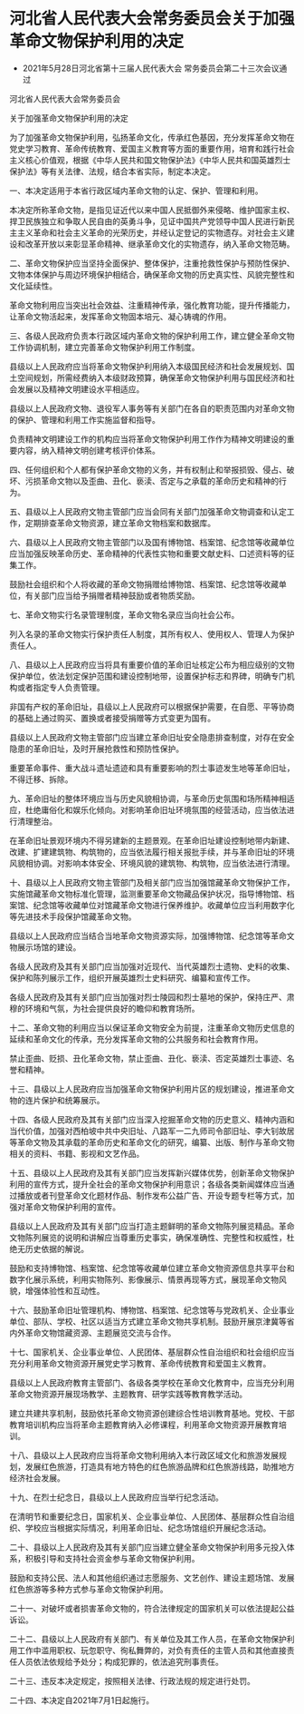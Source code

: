 # 河北省人民代表大会常务委员会关于加强革命文物保护利用的决定

- 2021年5月28日河北省第十三届人民代表大会
  常务委员会第二十三次会议通过

<!-- INFO END -->

河北省人民代表大会常务委员会

关于加强革命文物保护利用的决定

为了加强革命文物保护利用，弘扬革命文化，传承红色基因，充分发挥革命文物在党史学习教育、革命传统教育、爱国主义教育等方面的重要作用，培育和践行社会主义核心价值观，根据《中华人民共和国文物保护法》《中华人民共和国英雄烈士保护法》等有关法律、法规，结合本省实际，制定本决定。

一、本决定适用于本省行政区域内革命文物的认定、保护、管理和利用。

本决定所称革命文物，是指见证近代以来中国人民抵御外来侵略、维护国家主权、捍卫民族独立和争取人民自由的英勇斗争，见证中国共产党领导中国人民进行新民主主义革命和社会主义革命的光荣历史，并经认定登记的实物遗存。对社会主义建设和改革开放以来彰显革命精神、继承革命文化的实物遗存，纳入革命文物范畴。

二、革命文物保护应当坚持全面保护、整体保护，注重抢救性保护与预防性保护、文物本体保护与周边环境保护相结合，确保革命文物的历史真实性、风貌完整性和文化延续性。

革命文物利用应当突出社会效益、注重精神传承，强化教育功能，提升传播能力，让革命文物活起来，发挥革命文物固本培元、凝心铸魂的作用。

三、各级人民政府负责本行政区域内革命文物的保护利用工作，建立健全革命文物工作协调机制，建立完善革命文物保护利用工作制度。

县级以上人民政府应当将革命文物保护利用纳入本级国民经济和社会发展规划、国土空间规划，所需经费纳入本级财政预算，确保革命文物保护利用与国民经济和社会发展以及精神文明建设水平相适应。

县级以上人民政府文物、退役军人事务等有关部门在各自的职责范围内对革命文物的保护、管理和利用工作实施监督和指导。

负责精神文明建设工作的机构应当将革命文物保护利用工作作为精神文明建设的重要内容，纳入精神文明创建考核评价体系。

四、任何组织和个人都有保护革命文物的义务，并有权制止和举报损毁、侵占、破坏、污损革命文物以及歪曲、丑化、亵渎、否定与之承载的革命历史和精神的行为。

五、县级以上人民政府文物主管部门应当会同有关部门加强革命文物调查和认定工作，定期排查革命文物资源，建立革命文物档案和数据库。

六、县级以上人民政府文物主管部门以及国有博物馆、档案馆、纪念馆等收藏单位应当加强反映革命历史、革命精神的代表性实物和重要文献史料、口述资料等的征集工作。

鼓励社会组织和个人将收藏的革命文物捐赠给博物馆、档案馆、纪念馆等收藏单位，有关部门应当给予捐赠者精神鼓励或者物质奖励。

七、革命文物实行名录管理制度，革命文物名录应当向社会公布。

列入名录的革命文物实行保护责任人制度，其所有权人、使用权人、管理人为保护责任人。

八、县级以上人民政府应当将具有重要价值的革命旧址核定公布为相应级别的文物保护单位，依法划定保护范围和建设控制地带，设置保护标志和界碑，明确专门机构或者指定专人负责管理。

非国有产权的革命旧址，县级以上人民政府可以根据保护需要，在自愿、平等协商的基础上通过购买、置换或者接受捐赠等方式变更为国有。

县级以上人民政府文物主管部门应当建立革命旧址安全隐患排查制度，对存在安全隐患的革命旧址，及时开展抢救性和预防性保护。

重要革命事件、重大战斗遗址遗迹和具有重要影响的烈士事迹发生地等革命旧址，不得迁移、拆除。

九、革命旧址的整体环境应当与历史风貌相协调，与革命历史氛围和场所精神相适应，杜绝庸俗化和娱乐化倾向。对影响革命旧址环境氛围的经营活动，应当依法进行清理整治。

在革命旧址景观环境内不得另建新的主题景观。在革命旧址建设控制地带内新建、改建、扩建建筑物、构筑物的，应当依法履行相关报批手续，并与革命旧址的环境风貌相协调。对影响本体安全、环境风貌的建筑物、构筑物，应当依法进行清理。

十、县级以上人民政府文物主管部门及相关部门应当加强馆藏革命文物保护工作，实施馆藏革命文物标准化管理，监测重要革命文物藏品保护状况，指导博物馆、档案馆、纪念馆等收藏单位对馆藏革命文物进行保养维护。收藏单位应当利用数字化等先进技术手段保护馆藏革命文物。

县级以上人民政府应当结合当地革命文物资源实际，加强博物馆、纪念馆等革命文物展示场馆的建设。

各级人民政府及其有关部门应当加强对近现代、当代英雄烈士遗物、史料的收集、保护和陈列展示工作，组织开展英雄烈士史料研究、编纂和宣传工作。

各级人民政府及其有关部门应当加强对烈士陵园和烈士墓地的保护，保持庄严、肃穆的环境和气氛，为社会提供良好的瞻仰和教育场所。

十二、革命文物的利用应当以保证革命文物安全为前提，注重革命文物历史信息的延续和革命文化的传承，充分发挥革命文物的公共服务和社会教育作用。

禁止歪曲、贬损、丑化革命文物，禁止歪曲、丑化、亵渎、否定英雄烈士事迹、名誉和精神。

十三、县级以上人民政府应当加强革命文物保护利用片区的规划建设，推进革命文物的连片保护和统筹展示。

十四、各级人民政府及其有关部门应当深入挖掘革命文物的历史意义、精神内涵和当代价值，加强对西柏坡中共中央旧址、八路军一二九师司令部旧址、李大钊故居等革命文物及其承载的革命历史和革命文化的研究，编纂、出版、制作与革命文物相关的资料、书籍、影视和文艺作品。

十五、县级以上人民政府及其有关部门应当发挥新兴媒体优势，创新革命文物保护利用的宣传方式，提升全社会的革命文物保护利用意识；各级各类新闻媒体应当通过播放或者刊登革命文化题材作品、制作发布公益广告、开设专题专栏等方式，加强对革命文物保护利用的宣传。

县级以上人民政府及其有关部门应当打造主题鲜明的革命文物陈列展览精品。革命文物陈列展览的说明和讲解应当尊重历史事实，确保准确性、完整性和权威性，杜绝无历史依据的解说。

鼓励和支持博物馆、档案馆、纪念馆等收藏单位建立革命文物资源信息共享平台和数字化展示系统，利用实物陈列、影像展示、情景再现等方式，展现革命文物风貌，增强体验性和互动性。

十六、鼓励革命旧址管理机构、博物馆、档案馆、纪念馆等与党政机关、企业事业单位、部队、学校、社区以适当方式建立革命文物共享机制。鼓励开展京津冀等省内外革命文物馆藏资源、主题展览交流与合作。

十七、国家机关、企业事业单位、人民团体、基层群众性自治组织和社会组织应当充分利用革命文物资源开展党史学习教育、革命传统教育和爱国主义教育。

县级以上人民政府教育主管部门、各级各类学校在革命文化教育中，应当充分利用革命文物资源开展现场教学、主题教育、研学实践等教育教学活动。

建立共建共享机制，鼓励依托革命文物资源创建综合性培训教育基地。党校、干部教育培训机构应当将革命主题教育纳入必修课程，利用革命文物资源开展教育培训。

十八、县级以上人民政府应当将革命文物利用纳入本行政区域文化和旅游发展规划，发展红色旅游，打造具有地方特色的红色旅游品牌和红色旅游线路，助推地方经济社会发展。

十九、在烈士纪念日，县级以上人民政府应当举行纪念活动。

在清明节和重要纪念日，国家机关、企业事业单位、人民团体、基层群众性自治组织、学校应当根据实际情况，利用革命旧址、纪念场馆组织开展纪念活动。

二十、县级以上人民政府及其有关部门应当建立健全革命文物保护利用多元投入体系，积极引导和支持社会资金参与革命文物保护利用。

鼓励和支持公民、法人和其他组织通过志愿服务、文艺创作、建设主题场馆、发展红色旅游等多种方式参与革命文物保护利用。

二十一、对破坏或者损害革命文物的，符合法律规定的国家机关可以依法提起公益诉讼。

二十二、县级以上人民政府有关部门、有关单位及其工作人员，在革命文物保护利用工作中滥用职权、玩忽职守、徇私舞弊的，对负有责任的主管人员和其他直接责任人员依法依规给予处分；构成犯罪的，依法追究刑事责任。

二十三、违反本决定规定，按照相关法律、行政法规的规定进行处罚。

二十四、本决定自2021年7月1日起施行。

